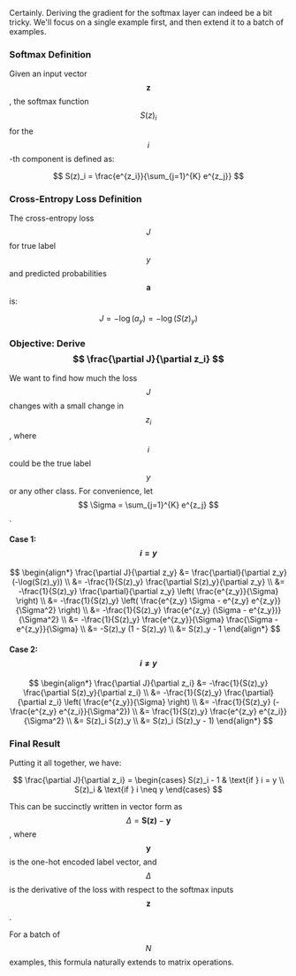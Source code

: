 Certainly. Deriving the gradient for the softmax layer can indeed be a bit tricky. We'll focus on a single example first, and then extend it to a batch of examples.

### Softmax Definition

Given an input vector $$ \mathbf{z} $$, the softmax function $$ S(z)_i $$ for the $$i$$-th component is defined as:

$$
S(z)_i = \frac{e^{z_i}}{\sum_{j=1}^{K} e^{z_j}}
$$

### Cross-Entropy Loss Definition

The cross-entropy loss $$ J $$ for true label $$ y $$ and predicted probabilities $$ \mathbf{a} $$ is:

$$
J = -\log(a_y) = -\log(S(z)_y)
$$

### Objective: Derive $$ \frac{\partial J}{\partial z_i} $$

We want to find how much the loss $$ J $$ changes with a small change in $$ z_i $$, where $$ i $$ could be the true label $$ y $$ or any other class. For convenience, let $$ \Sigma = \sum_{j=1}^{K} e^{z_j} $$.

#### Case 1: $$ i = y $$

$$
\begin{align*}
\frac{\partial J}{\partial z_y} &= \frac{\partial}{\partial z_y} (-\log(S(z)_y)) \\
&= -\frac{1}{S(z)_y} \frac{\partial S(z)_y}{\partial z_y} \\
&= -\frac{1}{S(z)_y} \frac{\partial}{\partial z_y} \left( \frac{e^{z_y}}{\Sigma} \right) \\
&= -\frac{1}{S(z)_y} \left( \frac{e^{z_y} \Sigma - e^{z_y} e^{z_y}}{\Sigma^2} \right) \\
&= -\frac{1}{S(z)_y} \frac{e^{z_y} (\Sigma - e^{z_y})}{\Sigma^2} \\
&= -\frac{1}{S(z)_y} \frac{e^{z_y}}{\Sigma} \frac{\Sigma - e^{z_y}}{\Sigma} \\
&= -S(z)_y (1 - S(z)_y) \\
&= S(z)_y - 1
\end{align*}
$$

#### Case 2: $$ i \neq y $$

$$
\begin{align*}
\frac{\partial J}{\partial z_i} &= -\frac{1}{S(z)_y} \frac{\partial S(z)_y}{\partial z_i} \\
&= -\frac{1}{S(z)_y} \frac{\partial}{\partial z_i} \left( \frac{e^{z_y}}{\Sigma} \right) \\
&= -\frac{1}{S(z)_y} (-\frac{e^{z_y} e^{z_i}}{\Sigma^2}) \\
&= \frac{1}{S(z)_y} \frac{e^{z_y} e^{z_i}}{\Sigma^2} \\
&= S(z)_i S(z)_y \\
&= S(z)_i (S(z)_y - 1)
\end{align*}
$$

### Final Result

Putting it all together, we have:

$$
\frac{\partial J}{\partial z_i} = 
\begin{cases} 
S(z)_i - 1 & \text{if } i = y \\
S(z)_i & \text{if } i \neq y
\end{cases}
$$

This can be succinctly written in vector form as $$ \Delta = \mathbf{S(z)} - \mathbf{y} $$, where $$ \mathbf{y} $$ is the one-hot encoded label vector, and $$ \Delta $$ is the derivative of the loss with respect to the softmax inputs $$ \mathbf{z} $$.

For a batch of $$ N $$ examples, this formula naturally extends to matrix operations.